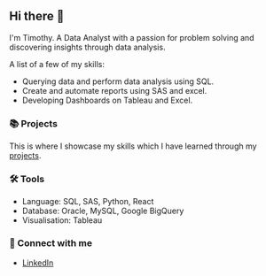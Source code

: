 ## Hi there 👋

I'm Timothy. 
A Data Analyst with a passion for problem solving and discovering insights through data analysis.

A list of a few of my skills:
- Querying data and perform data analysis using SQL.
- Create and automate reports using SAS and excel.
- Developing Dashboards on Tableau and Excel.

### 📚 Projects
This is where I showcase my skills which I have learned through my [projects](https://github.com/ctimothy14/Porfolio-Guide).


### 🛠️ Tools

- Language: SQL, SAS, Python, React
- Database: Oracle, MySQL, Google BigQuery
- Visualisation: Tableau


### 🔗 Connect with me
- [LinkedIn](https://www.linkedin.com/in/tchung14/)
<!--
**ctimothy14/ctimothy14** is a ✨ _special_ ✨ repository because its `README.md` (this file) appears on your GitHub profile.

Here are some ideas to get you started:

- 🔭 I’m currently working on ...
- 🌱 I’m currently learning ...
- 👯 I’m looking to collaborate on ...
- 🤔 I’m looking for help with ...
- 💬 Ask me about ...
- 📫 How to reach me: ...
- 😄 Pronouns: ...
- ⚡ Fun fact: ...
-->
